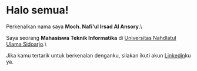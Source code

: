 # Halo semua! 

Perkenalkan nama saya **Moch. Nafi'ul Irsad Al Ansory**.\

Saya seorang **Mahasiswa Teknik Informatika** di [Universitas Nahdlatul Ulama Sidoarjo](https://www.unusida.ac.id/).\

Jika kamu tertarik untuk berkenalan denganku, silakan ikuti akun [Linkedin](https://www.linkedin.com/in/nafiulirsad/)ku ya.
